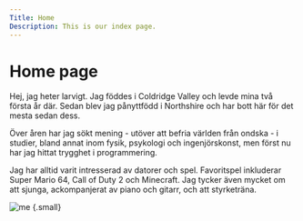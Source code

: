 ```yaml
---
Title: Home
Description: This is our index page.
---
```


Home page
==========================

Hej, jag heter larvigt. Jag föddes i Coldridge Valley och levde mina två första år där. Sedan blev jag pånyttfödd i Northshire och har bott här för det mesta sedan dess.


Över åren har jag sökt mening - utöver att befria världen från ondska - i studier, bland annat inom fysik, psykologi och ingenjörskonst, men först nu har jag hittat trygghet i programmering.


Jag har alltid varit intresserad av datorer och spel. Favoritspel inkluderar Super Mario 64, Call of Duty 2 och Minecraft. Jag tycker även mycket om att sjunga, ackompanjerat av piano och gitarr, och att styrketräna.


![me](%assets_url%/img/the-guy-eats-the-green-grass.jpg) {.small}
